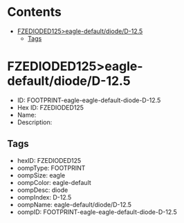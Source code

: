 



Contents
========

* [FZEDIODED125>eagle-default/diode/D-12.5](#fzedioded125eagle-defaultdioded-125)
	* [Tags](#tags)

# FZEDIODED125>eagle-default/diode/D-12.5

- ID: FOOTPRINT-eagle-eagle-default-diode-D-12.5
- Hex ID: FZEDIODED125
- Name: 
- Description: 

## Tags

- hexID: FZEDIODED125
- oompType: FOOTPRINT
- oompSize: eagle
- oompColor: eagle-default
- oompDesc: diode
- oompIndex: D-12.5
- oompName: eagle-default/diode/D-12.5
- oompID: FOOTPRINT-eagle-eagle-default-diode-D-12.5
